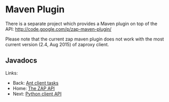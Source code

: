 # Maven Plugin

There is a separate project which provides a Maven plugin on top of the API: http://code.google.com/p/zap-maven-plugin/

Please note that the current zap maven plugin does not work with the most current version (2.4, Aug 2015) of zaproxy client.

## Javadocs

Links:
  * Back: [Ant client tasks](ApiAnt)
  * Home: [The ZAP API](ApiDetails)
  * Next: [Python client API](ApiPython)
